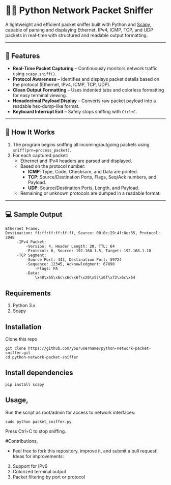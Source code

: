 # 🕵️‍♂️ Python Network Packet Sniffer

A lightweight and efficient packet sniffer built with Python and [Scapy](https://scapy.net/), capable of parsing and displaying Ethernet, IPv4, ICMP, TCP, and UDP packets in real-time with structured and readable output formatting.

---

## 📌 Features

- **Real-Time Packet Capturing** – Continuously monitors network traffic using `scapy.sniff()`.
- **Protocol Awareness** – Identifies and displays packet details based on the protocol (Ethernet, IPv4, ICMP, TCP, UDP).
- **Clean Output Formatting** – Uses indented tabs and colorless formatting for easy terminal viewing.
- **Hexadecimal Payload Display** – Converts raw packet payload into a readable hex-dump-like format.
- **Keyboard Interrupt Exit** – Safely stops sniffing with `Ctrl+C`.

---

## 🧠 How It Works

1. The program begins sniffing all incoming/outgoing packets using `sniff(prn=process_packet)`.
2. For each captured packet:
   - Ethernet and IPv4 headers are parsed and displayed.
   - Based on the protocol number:
     - **ICMP**: Type, Code, Checksum, and Data are printed.
     - **TCP**: Source/Destination Ports, Flags, Seq/Ack numbers, and Payload.
     - **UDP**: Source/Destination Ports, Length, and Payload.
   - Remaining or unknown protocols are dumped in a readable format.

---

## 💻 Sample Output

```plaintext
Ethernet Frame:
Destination: ff:ff:ff:ff:ff:ff, Source: 00:0c:29:4f:8e:35, Protocol: 2048
     -IPv4 Packet:
         -Version: 4, Header Length: 20, TTL: 64
         -Protocol: 6, Source: 192.168.1.5, Target: 192.168.1.10
     -TCP Segment:
         -Source Port: 443, Destination Port: 59724
         -Sequence: 12345, Acknowledgment: 67890
             -Flags: PA
         -Data:
             \x48\x65\x6c\x6c\x6f\x20\x57\x6f\x72\x6c\x64
```


## Requirements

1. Python 3.x
2. Scapy

## Installation

 Clone this repo
```
git clone https://github.com/yourusername/python-network-packet-sniffer.git
cd python-network-packet-sniffer
```

## Install dependencies
```
pip install scapy
```

Usage,
---
Run the script as root/admin for access to network interfaces:
```
sudo python packet_sniffer.py
```

Press Ctrl+C to stop sniffing.

#Contributions,

- Feel free to fork this repository, improve it, and submit a pull request! Ideas for improvements:

1. Support for IPv6
2. Colorized terminal output
3. Packet filtering by port or protocol
